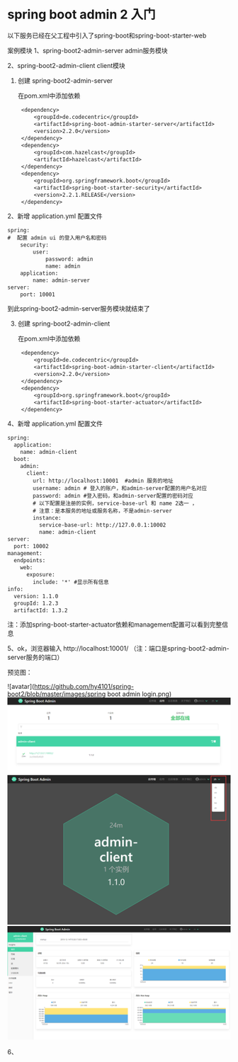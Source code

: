# spring boot admin 2 入门

以下服务已经在父工程中引入了spring-boot和spring-boot-starter-web

案例模块
1、spring-boot2-admin-server admin服务模块

2、spring-boot2-admin-client client模块

1. 创建 spring-boot2-admin-server 

    在pom.xml中添加依赖

        <dependency>
            <groupId>de.codecentric</groupId>
            <artifactId>spring-boot-admin-starter-server</artifactId>
            <version>2.2.0</version>
        </dependency>
        <dependency>
            <groupId>com.hazelcast</groupId>
            <artifactId>hazelcast</artifactId>
        </dependency>
        <dependency>
            <groupId>org.springframework.boot</groupId>
            <artifactId>spring-boot-starter-security</artifactId>
            <version>2.2.1.RELEASE</version>
        </dependency>
        
2、新增 application.yml 配置文件

    spring:
    #  配置 admin ui 的登入用户名和密码
        security:
            user:
                password: admin
                name: admin
        application:
            name: admin-server
    server:
        port: 10001

到此spring-boot2-admin-server服务模块就结束了

3. 创建 spring-boot2-admin-client

    在pom.xml中添加依赖
    
        <dependency>
            <groupId>de.codecentric</groupId>
            <artifactId>spring-boot-admin-starter-client</artifactId>
            <version>2.2.0</version>
        </dependency>
        <dependency>
            <groupId>org.springframework.boot</groupId>
            <artifactId>spring-boot-starter-actuator</artifactId>
        </dependency>
        
4、新增 application.yml 配置文件

    spring:
      application:
        name: admin-client
      boot:
        admin:
          client:
            url: http://localhost:10001  #admin 服务的地址
            username: admin # 登入的账户，和admin-server配置的用户名对应
            password: admin #登入密码，和admin-server配置的密码对应
            # 以下配置是注册的实例，service-base-url 和 name 2选一 ，
            # 注意：是本服务的地址或服务名称，不是admin-server
            instance:
              service-base-url: http://127.0.0.1:10002
              name: admin-client
    server:
      port: 10002
    management:
      endpoints:
        web:
          exposure:
            include: '*' #显示所有信息
    info:
      version: 1.1.0
      groupId: 1.2.3
      artifactId: 1.3.2

注：添加spring-boot-starter-actuator依赖和management配置可以看到完整信息

5、ok，浏览器输入 http://localhost:10001/ （注：端口是spring-boot2-admin-server服务的端口）

预览图：

![avatar](https://github.com/hy4101/spring-boot2/blob/master/images/spring boot admin login.png)
![avatar](https://github.com/hy4101/spring-boot2/blob/master/images/admin1.png)
![avatar](https://github.com/hy4101/spring-boot2/blob/master/images/admin2.png)
![avatar](https://github.com/hy4101/spring-boot2/blob/master/images/admin3.png)

6、